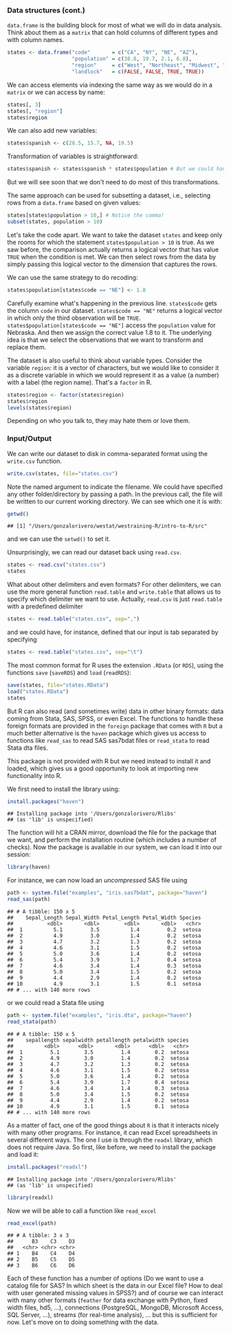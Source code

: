 ### Data structures (cont.)

`data.frame` is the building block for most of what we will do in data analysis. Think about them as a `matrix` that can hold columns of different types and with column names.

``` r
states <- data.frame("code"       = c("CA", "NY", "NE", "AZ"), 
                     "population" = c(38.8, 19.7, 2.1, 6.8), 
                     "region"     = c("West", "Northeast", "Midwest", "West"), 
                     "landlock"   = c(FALSE, FALSE, TRUE, TRUE))
```

We can access elements via indexing the same way as we would do in a `matrix` or we can access by name:

``` r
states[, 3] 
states[, "region"]
states$region
```

We can also add new variables:

``` r
states$spanish <- c(28.5, 15.7, NA, 19.5)
```

Transformation of variables is straightforward:

``` r
states$spanish <- states$spanish * states$population # But we could have used a new variable
```

But we will see soon that we don't need to do most of this transformations.

The same approach can be used for subsetting a dataset, i.e., selecting rows from a `data.frame` based on given values:

``` r
states[states$population > 10,] # Notice the comma!
subset(states, population > 10)
```

Let's take the code apart. We want to take the dataset `states` and keep only the rooms for which the statement `states$population > 10` is true. As we saw before, the comparison actually returns a logical vector that has value `TRUE` when the condition is met. We can then select rows from the data by simply passing this logical vector to the dimension that captures the rows.

We can use the same strategy to do recoding:

``` r
states$population[states$code == "NE"] <- 1.8
```

Carefully examine what's happening in the previous line. `states$code` gets the column `code` in our dataset. `states$code == "NE"` returns a logical vector in which only the third observation will be `TRUE`. `states$population[states$code == "NE"]` access the `population` value for Nebraska. And then we assign the correct value 1.8 to it. The underlying idea is that we select the observations that we want to transform and replace them.

The dataset is also useful to think about variable types. Consider the variable `region`: it is a vector of characters, but we would like to consider it as a discrete variable in which we would represent it as a value (a number) with a label (the region name). That's a `factor` in R.

``` r
states$region <- factor(states$region)
states$region
levels(states$region)
```

Depending on who you talk to, they may hate them or love them.

### Input/Output

We can write our dataset to disk in comma-separated format using the `write.csv` function.

``` r
write.csv(states, file="states.csv")
```

Note the named argument to indicate the filename. We could have specified any other folder/directory by passing a path. In the previous call, the file will be written to our current working directory. We can see which one it is with:

``` r
getwd()
```

    ## [1] "/Users/gonzalorivero/westat/westraining-R/intro-to-R/src"

and we can use the `setwd()` to set it.

Unsurprisingly, we can read our dataset back using `read.csv`.

``` r
states <- read.csv("states.csv")
states
```

What about other delimiters and even formats? For other delimiters, we can use the more general function `read.table` and `write.table` that allows us to specify which delimiter we want to use. Actually, `read.csv` is just `read.table` with a predefined delimiter

``` r
states <- read.table("states.csv", sep=",")
```

and we could have, for instance, defined that our input is tab separated by specifying

``` r
states <- read.table("states.csv", sep="\t")
```

The most common format for R uses the extension `.RData` (or `RDS`), using the functions `save` (`saveRDS`) and `load` (`readRDS`):

``` r
save(states, file="states.RData")
load("states.RData")
states
```

But R can also read (and sometimes write) data in other binary formats: data coming from Stata, SAS, SPSS, or even Excel. The functions to handle these foreign formats are provided in the `foreign` package that comes with `R` but a much better alternative is the `haven` package which gives us access to functions like `read_sas` to read SAS sas7bdat files or `read_stata` to read Stata dta files.

This package is not provided with R but we need instead to install it and loaded, which gives us a good opportunity to look at importing new functionality into R.

We first need to install the library using:

``` r
install.packages("haven")
```

    ## Installing package into '/Users/gonzalorivero/Rlibs'
    ## (as 'lib' is unspecified)

The function will hit a CRAN mirror, download the file for the package that we want, and perform the installation routine (which includes a number of checks). Now the package is available in our system, we can load it into our session:

``` r
library(haven)
```

For instance, we can now load an *uncompressed* SAS file using

``` r
path <- system.file("examples", "iris.sas7bdat", package="haven")
read_sas(path)
```

    ## # A tibble: 150 x 5
    ##    Sepal_Length Sepal_Width Petal_Length Petal_Width Species
    ##           <dbl>       <dbl>        <dbl>       <dbl>   <chr>
    ##  1          5.1         3.5          1.4         0.2  setosa
    ##  2          4.9         3.0          1.4         0.2  setosa
    ##  3          4.7         3.2          1.3         0.2  setosa
    ##  4          4.6         3.1          1.5         0.2  setosa
    ##  5          5.0         3.6          1.4         0.2  setosa
    ##  6          5.4         3.9          1.7         0.4  setosa
    ##  7          4.6         3.4          1.4         0.3  setosa
    ##  8          5.0         3.4          1.5         0.2  setosa
    ##  9          4.4         2.9          1.4         0.2  setosa
    ## 10          4.9         3.1          1.5         0.1  setosa
    ## # ... with 140 more rows

or we could read a Stata file using

``` r
path <- system.file("examples", "iris.dta", package="haven")
read_stata(path)
```

    ## # A tibble: 150 x 5
    ##    sepallength sepalwidth petallength petalwidth species
    ##          <dbl>      <dbl>       <dbl>      <dbl>   <chr>
    ##  1         5.1        3.5         1.4        0.2  setosa
    ##  2         4.9        3.0         1.4        0.2  setosa
    ##  3         4.7        3.2         1.3        0.2  setosa
    ##  4         4.6        3.1         1.5        0.2  setosa
    ##  5         5.0        3.6         1.4        0.2  setosa
    ##  6         5.4        3.9         1.7        0.4  setosa
    ##  7         4.6        3.4         1.4        0.3  setosa
    ##  8         5.0        3.4         1.5        0.2  setosa
    ##  9         4.4        2.9         1.4        0.2  setosa
    ## 10         4.9        3.1         1.5        0.1  setosa
    ## # ... with 140 more rows

As a matter of fact, one of the good things about `R` is that it interacts nicely with many other programs. For instance, it can read Excel spreadsheets in several different ways. The one I use is through the `readxl` library, which does not require Java. So first, like before, we need to install the package and load it:

``` r
install.packages("readxl")
```

    ## Installing package into '/Users/gonzalorivero/Rlibs'
    ## (as 'lib' is unspecified)

``` r
library(readxl)
```

Now we will be able to call a function like `read_excel`

``` r
read_excel(path)
```

    ## # A tibble: 3 x 3
    ##      B3    C3    D3
    ##   <chr> <chr> <chr>
    ## 1    B4    C4    D4
    ## 2    B5    C5    D5
    ## 3    B6    C6    D6

Each of these function has a number of options (Do we want to use a catalog file for SAS? In which sheet is the data in our Excel file? How to deal with user generated missing values in SPSS?) and of course we can interact with many other formats (`feather` for data exchange with Python, fixed width files, hd5, ...), connections (PostgreSQL, MongoDB, Microsoft Access, SQL Server, ...), streams (for real-time analysis), ... but this is sufficient for now. Let's move on to doing something with the data.
